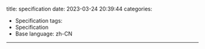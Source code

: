 title: specification
date: 2023-03-24 20:39:44
categories:
- Specification
tags:
- Specification
- Base
language: zh-CN
---

